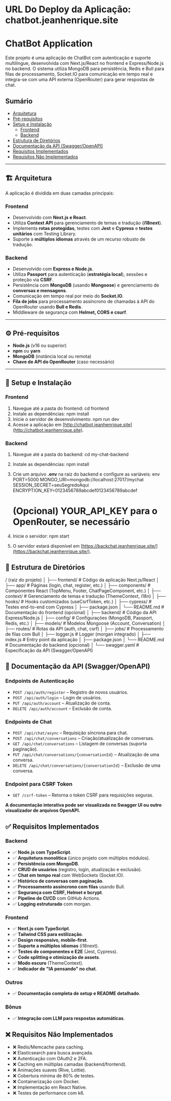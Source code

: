 

# URL Do Deploy da Aplicação: chatbot.jeanhenrique.site
# ChatBot Application


Este projeto é uma aplicação de ChatBot com autenticação e suporte multilíngue, desenvolvida com Next.js/React no frontend e Express/Node.js no backend. O sistema utiliza MongoDB para persistência, Redis e Bull para filas de processamento, Socket.IO para comunicação em tempo real e integra-se com uma API externa (OpenRouter) para gerar respostas de chat.



## Sumário

- [Arquitetura](#arquitetura)
- [Pré-requisitos](#pré-requisitos)
- [Setup e Instalação](#setup-e-instalação)
  - [Frontend](#frontend)
  - [Backend](#backend)
- [Estrutura de Diretórios](#estrutura-de-diretórios)
- [Documentação da API (Swagger/OpenAPI)](#documentação-da-api)
- [Requisitos Implementados](#requisitos-implementados)
- [Requisitos Não Implementados](#requisitos-não-implementados)

---

## 🏗 Arquitetura

A aplicação é dividida em duas camadas principais:

### **Frontend**  
- Desenvolvido com **Next.js e React**.
- Utiliza **Context API** para gerenciamento de temas e tradução (**i18next**).
- Implementa **rotas protegidas**, testes com **Jest** e **Cypress** e **testes unitários** com Testing Library.
- Suporte a **múltiplos idiomas** através de um recurso robusto de tradução.

### **Backend**  
- Desenvolvido com **Express e Node.js**.
- Utiliza **Passport** para autenticação (**estratégia local**), sessões e proteção via **CSRF**.
- Persistência com **MongoDB** (usando **Mongoose**) e gerenciamento de **conversas e mensagens**.
- Comunicação em tempo real por meio do **Socket.IO**.
- **Fila de jobs** para processamento assíncrono de chamadas à API do OpenRouter usando **Bull e Redis**.
- Middleware de segurança com **Helmet, CORS e csurf**.

---

## ⚙️ Pré-requisitos

- **Node.js** (v16 ou superior)
- **npm** ou **yarn**
- **MongoDB** (instância local ou remota)
- **Chave de API do OpenRouter** (caso necessário)

---

## 🚀 Setup e Instalação

### **Frontend**

1. Navegue até a pasta do frontend:
   cd frontend
2. Instale as dependências:
   npm install
3. Inicie o servidor de desenvolvimento:
   npm run dev
4. Acesse a aplicação em [http://chatbot.jeanhenrique.site](http://chatbot.jeanhenrique.site).



### **Backend**

1. Navegue até a pasta do backend:
   cd my-chat-backend
2. Instale as dependências:
   npm install
3. Crie um arquivo **.env** na raiz do backend e configure as variáveis:
   env
   PORT=5000
   MONGO_URI=mongodb://localhost:27017/mychat
   SESSION_SECRET=seuSegredoAqui
   ENCRYPTION_KEY=0123456789abcdef0123456789abcdef
   # (Opcional) YOUR_API_KEY para o OpenRouter, se necessário
   
4. Inicie o servidor:
   npm start
   
5. O servidor estará disponível em [https://backchat.jeanhenrique.site/](https://backchat.jeanhenrique.site/).



## 📂 Estrutura de Diretórios


/ (raiz do projeto)
│
├── frontend/              # Código da aplicação Next.js/React
│   ├── app/               # Páginas (login, chat, register, etc.)
│   ├── components/        # Componentes React (TopMenu, Footer, ChatPageComponent, etc.)
│   ├── context/           # Gerenciamento de temas e tradução (ThemeContext, i18n)
│   ├── hooks/             # Hooks customizados (useCsrfToken, etc.)
│   ├── cypress/           # Testes end-to-end com Cypress
│   ├── package.json
│   └── README.md          # Documentação do frontend (opcional)
│
├── backend/               # Código da API Express/Node.js
│   ├── config/            # Configurações (MongoDB, Passport, Redis, etc.)
│   ├── models/            # Modelos Mongoose (Account, Conversation)
│   ├── routes/            # Rotas da API (auth, chat, csrf)
│   ├── jobs/              # Processamento de filas com Bull
│   ├── logger.js          # Logger (morgan integrado)
│   ├── index.js           # Entry point da aplicação
│   ├── package.json
│   └── README.md          # Documentação do backend (opcional)
│
└── swagger.yaml           # Especificação da API (Swagger/OpenAPI)


## 📜 Documentação da API (Swagger/OpenAPI)

### **Endpoints de Autenticação**
- `POST /api/auth/register` – Registro de novos usuários.
- `POST /api/auth/login` – Login de usuários.
- `PUT /api/auth/account` – Atualização de conta.
- `DELETE /api/auth/account` – Exclusão de conta.

### **Endpoints de Chat**
- `POST /api/chat/async` – Requisição síncrona para chat.
- `POST /api/chat/conversations` – Criação/atualização de conversas.
- `GET /api/chat/conversations` – Listagem de conversas (suporta paginação).
- `PUT /api/chat/conversations/{conversationId}` – Atualização de uma conversa.
- `DELETE /api/chat/conversations/{conversationId}` – Exclusão de uma conversa.

### **Endpoint para CSRF Token**
- `GET /csrf-token` – Retorna o token CSRF para requisições seguras.

**A documentação interativa pode ser visualizada no Swagger UI ou outro visualizador de arquivos OpenAPI.**



## ✅ Requisitos Implementados

### **Backend**
- ✅ **Node.js com TypeScript**.
- ✅ **Arquitetura monolítica** (único projeto com múltiplos módulos).
- ✅ **Persistência com MongoDB**.
- ✅ **CRUD de usuários** (registro, login, atualização e exclusão).
- ✅ **Chat em tempo real** com WebSockets (Socket.IO).
- ✅ **Histórico de conversas com paginação**.
- ✅ **Processamento assíncrono com filas** usando Bull.
- ✅ **Segurança com CSRF, Helmet e bcrypt**.
- ✅ **Pipeline de CI/CD** com GitHub Actions.
- ✅ **Logging estruturado** com morgan.

### **Frontend**
- ✅ **Next.js com TypeScript**.
- ✅ **Tailwind CSS para estilização**.
- ✅ **Design responsivo, mobile-first**.
- ✅ **Suporte a múltiplos idiomas** (i18next).
- ✅ **Testes de componentes e E2E** (Jest, Cypress).
- ✅ **Code splitting e otimização de assets**.
- ✅ **Modo escuro** (ThemeContext).
- ✅ **Indicador de "IA pensando" no chat**.

### **Outros**
- ✅ **Documentação completa de setup e README detalhado**.

### **Bônus**
- ✅ **Integração com LLM para respostas automáticas**.



## ❌ Requisitos Não Implementados

- ❌ Redis/Memcache para caching.
- ❌ Elasticsearch para busca avançada.
- ❌ Autenticação com OAuth2 e 2FA.
- ❌ Caching em múltiplas camadas (backend/frontend).
- ❌ Animações suaves (Rive, Lottie).
- ❌ Cobertura mínima de 80% de testes.
- ❌ Containerização com Docker.
- ❌ Implementação em React Native.
- ❌ Testes de performance com k6.


